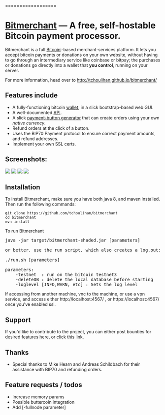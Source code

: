 
==================


[Bitmerchant](http://tchoulihan.github.io/bitmerchant/) &mdash; A free, self-hostable Bitcoin payment processor.
==========


Bitmerchant is a full [Bitcoinj](https://github.com/bitcoinj/bitcoinj)-based merchant-services platform. It lets you accept bitcoin payments or donations on your own website, without having to go through an intermediary service like coinbase or bitpay; the purchases or donations go directly into a wallet that **you control**, running on your server.



For more information, head over to http://tchoulihan.github.io/bitmerchant/

## Features include
* A fully-functioning bitcoin [wallet](http://imgur.com/a/laYYn), in a slick bootstrap-based web GUI. 
* A well-documented [API](http://tchoulihan.github.io/bitmerchant/api.html).
* A slick [payment-button generator](http://imgur.com/a/laYYn) that can create orders using your own *native currency*.
* Refund orders at the click of a button.
* Uses the BIP70 Payment protocol to ensure correct payment amounts, and refund addresses.
* Implement your own SSL certs.

## Screenshots:
<img src="http://i.imgur.com/V6BHKZy.png">
<img src="http://i.imgur.com/21kdKit.png">
<img src="http://i.imgur.com/BR58XBa.png">
<img src="http://i.imgur.com/6QQ3kyN.png">


## Installation

To install Bitmerchant, make sure you have both java 8, and maven installed. Then run the following commands:
```
git clone https://github.com/tchoulihan/bitmerchant
cd bitmerchant
mvn install
```


To run Bitmerchant

<pre>
java -jar target/bitmerchant-shaded.jar [parameters]

or better, use the run script, which also creates a log.out:

./run.sh [parameters]

parameters:
	-testnet  : run on the bitcoin testnet3
	-deleteDB : delete the local database before starting
	-loglevel [INFO,WARN, etc] : Sets the log level
</pre>

If accessing from another machine, vnc to the machine, or use a vpn service, and access either
http://localhost:4567/ , or
https://localhost:4567/ once you've enabled ssl.

## Support 
If you'd like to contribute to the project, you can either post bounties for desired features [here](https://www.bountysource.com/trackers/9805417-tchoulihan-bitmerchant), or click [this link](http://tchoulihan.github.io/bitmerchant/support.html).


## Thanks
* Special thanks to Mike Hearn and Andreas Schildbach for their assistance with BIP70 and refunding orders.

## Feature requests / todos
* Increase memory params
* Possible buttercoin integration
* Add [-fullnode parameter]

